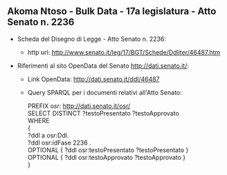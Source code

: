 ## Akoma Ntoso - Bulk Data - 17a legislatura - Atto Senato n. 2236 ##

* Scheda del Disegno di Legge - Atto Senato n. 2236:
	* http url: http://www.senato.it/leg/17/BGT/Schede/Ddliter/46487.htm

* Riferimenti al sito OpenData del Senato http://dati.senato.it/:
	* Link OpenData: http://dati.senato.it/ddl/46487
	* Query SPARQL per i documenti relativi all'Atto Senato:

        PREFIX osr: <http://dati.senato.it/osr/>  
		SELECT DISTINCT ?testoPresentato ?testoApprovato  
		WHERE  
		{  
		    ?ddl a osr:Ddl.  
		    ?ddl osr:idFase 2236 .  
		    OPTIONAL { ?ddl osr:testoPresentato ?testoPresentato }  
		    OPTIONAL { ?ddl osr:testoApprovato ?testoApprovato }  
		}
		